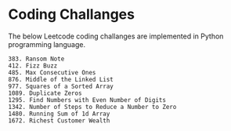 # Coding Challanges

The below Leetcode coding challanges are implemented in Python programming language.

``` 
383. Ransom Note
412. Fizz Buzz
485. Max Consecutive Ones
876. Middle of the Linked List
977. Squares of a Sorted Array
1089. Duplicate Zeros
1295. Find Numbers with Even Number of Digits
1342. Number of Steps to Reduce a Number to Zero
1480. Running Sum of 1d Array
1672. Richest Customer Wealth
```